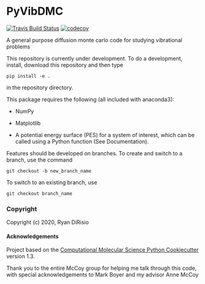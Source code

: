 PyVibDMC
==============================
[//]: # (Badges)
[![Travis Build Status](https://travis-ci.com/rjdirisio/PyVibDMC.svg?branch=master)](https://travis-ci.com/rjdirisio/PyVibDMC)
[![codecov](https://codecov.io/gh/rjdirisio/PyVibDMC/branch/master/graph/badge.svg)](https://codecov.io/gh/rjdirisio/PyVibDMC/branch/master)


A general purpose diffusion monte carlo code for studying vibrational problems

This repository is currently under development. To do a development, install, download this repository and then type

`pip install -e .`

in the repository directory.

This package requires the following (all included with anaconda3):

- NumPy

- Matplotlib

- A potential energy surface (PES) for a system of interest, which can be called using a Python function (See Documentation).

Features should be developed on branches. To create and switch to a branch, use the command

`git checkout -b new_branch_name`

To switch to an existing branch, use

`git checkout branch_name`


### Copyright

Copyright (c) 2020, Ryan DiRisio


#### Acknowledgements
 
Project based on the 
[Computational Molecular Science Python Cookiecutter](https://github.com/molssi/cookiecutter-cms) version 1.3.

Thank you to the entire McCoy group for helping me talk through this code, with special acknowledgements to Mark Boyer and my advisor Anne McCoy
